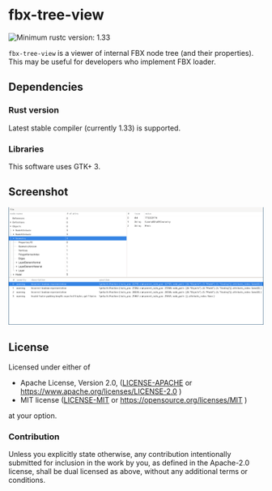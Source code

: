 # fbx-tree-view

![Minimum rustc version: 1.33](https://img.shields.io/badge/rustc-1.33+-lightgray.svg)

`fbx-tree-view` is a viewer of internal FBX node tree (and their properties).
This may be useful for developers who implement FBX loader.

## Dependencies

### Rust version

Latest stable compiler (currently 1.33) is supported.

### Libraries

This software uses GTK+ 3.

## Screenshot

![screenshot1](./resources/screenshot1.png)

## License

Licensed under either of

* Apache License, Version 2.0, ([LICENSE-APACHE](LICENSE-APACHE.txt) or https://www.apache.org/licenses/LICENSE-2.0 )
* MIT license ([LICENSE-MIT](LICENSE-MIT.txt) or https://opensource.org/licenses/MIT )

at your option.

### Contribution

Unless you explicitly state otherwise, any contribution intentionally submitted for inclusion in the work by you,
as defined in the Apache-2.0 license, shall be dual licensed as above, without any additional terms or conditions.
